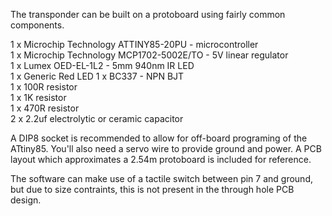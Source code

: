 The transponder can be built on a protoboard using fairly common components.

1 x Microchip Technology ATTINY85-20PU - microcontroller  
1 x Microchip Technology MCP1702-5002E/TO - 5V linear regulator  
1 x Lumex OED-EL-1L2 - 5mm 940nm IR LED  
1 x Generic Red LED
1 x BC337 - NPN BJT  
1 x 100R resistor  
1 x 1K resistor  
1 x 470R resistor  
2 x 2.2uf electrolytic or ceramic capacitor

A DIP8 socket is recommended to allow for off-board programing of the ATtiny85.  You'll also need a servo wire to provide ground and power.
A PCB layout which approximates a 2.54m protoboard is included for reference.   

The software can make use of a tactile switch between pin 7 and ground, but due to size contraints, this is not present in the through hole PCB design.
